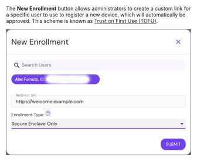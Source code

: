 The **New Enrollment** button allows administrators to create a custom link for a specific user to use to register a new device, which will automatically be approved. This scheme is known as [Trust on First Use (TOFU)](https://en.wikipedia.org/wiki/Trust_on_first_use).

![Example device enrollment](./img/new-enrollment.png)